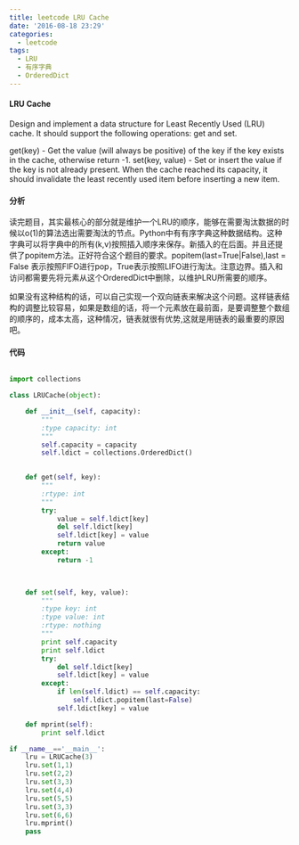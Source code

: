 ```yaml
---
title: leetcode LRU Cache
date: '2016-08-18 23:29'
categories:
  - leetcode
tags:
  - LRU
  - 有序字典
  - OrderedDict
---
```


#### LRU Cache

Design and implement a data structure for Least Recently Used (LRU) cache. It should support the following operations: get and set.

get(key) - Get the value (will always be positive) of the key if the key exists in the cache, otherwise return -1.
set(key, value) - Set or insert the value if the key is not already present. When the cache reached its capacity, it should invalidate the least recently used item before inserting a new item.

#### 分析

读完题目，其实最核心的部分就是维护一个LRU的顺序，能够在需要淘汰数据的时候以o(1)的算法选出需要淘汰的节点。Python中有有序字典这种数据结构。这种字典可以将字典中的所有(k,v)按照插入顺序来保存。新插入的在后面。并且还提供了popitem方法。正好符合这个题目的要求。popitem(last=True|False),last = False 表示按照FIFO进行pop，True表示按照LIFO进行淘汰。注意边界。插入和访问都需要先将元素从这个OrderedDict中删除，以维护LRU所需要的顺序。

如果没有这种结构的话，可以自己实现一个双向链表来解决这个问题。这样链表结构的调整比较容易，如果是数组的话，将一个元素放在最前面，是要调整整个数组的顺序的，成本太高，这种情况，链表就很有优势,这就是用链表的最重要的原因吧。


#### 代码

```python

import collections

class LRUCache(object):

    def __init__(self, capacity):
        """
        :type capacity: int
        """
        self.capacity = capacity
        self.ldict = collections.OrderedDict()
        

    def get(self, key):
        """
        :rtype: int
        """
        try:
            value = self.ldict[key]
            del self.ldict[key]
            self.ldict[key] = value
            return value
        except:
            return -1

        

    def set(self, key, value):
        """
        :type key: int
        :type value: int
        :rtype: nothing
        """
        print self.capacity
        print self.ldict
        try:
            del self.ldict[key]
            self.ldict[key] = value
        except:
            if len(self.ldict) == self.capacity:
                self.ldict.popitem(last=False)
            self.ldict[key] = value

    def mprint(self):
        print self.ldict

if __name__=='__main__':
    lru = LRUCache(3)
    lru.set(1,1)
    lru.set(2,2)
    lru.set(3,3)
    lru.set(4,4)
    lru.set(5,5)
    lru.set(3,3)
    lru.set(6,6)
    lru.mprint()
    pass
```
